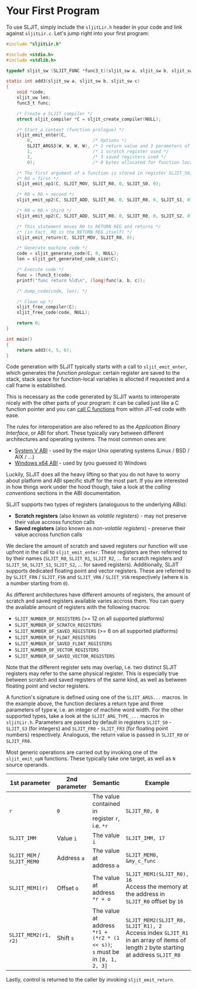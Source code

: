 # Your First Program

To use SLJIT, simply include the `sljitLir.h` header in your code and link against `sljitLir.c`.
Let's jump right into your first program:

```c
#include "sljitLir.h"

#include <stdio.h>
#include <stdlib.h>

typedef sljit_sw (SLJIT_FUNC *func3_t)(sljit_sw a, sljit_sw b, sljit_sw c);

static int add3(sljit_sw a, sljit_sw b, sljit_sw c)
{
    void *code;
    sljit_uw len;
    func3_t func;

    /* Create a SLJIT compiler */
    struct sljit_compiler *C = sljit_create_compiler(NULL);

    /* Start a context (function prologue) */
    sljit_emit_enter(C,
        0,                       /* Options */
        SLJIT_ARGS3(W, W, W, W), /* 1 return value and 3 parameters of type sljit_sw */
        1,                       /* 1 scratch register used */
        3,                       /* 3 saved registers used */
        0);                      /* 0 bytes allocated for function local variables */

    /* The first argument of a function is stored in register SLJIT_S0, the 2nd in SLJIT_S1, etc. */
    /* R0 = first */
    sljit_emit_op1(C, SLJIT_MOV, SLJIT_R0, 0, SLJIT_S0, 0);

    /* R0 = R0 + second */
    sljit_emit_op2(C, SLJIT_ADD, SLJIT_R0, 0, SLJIT_R0, 0, SLJIT_S1, 0);

    /* R0 = R0 + third */
    sljit_emit_op2(C, SLJIT_ADD, SLJIT_R0, 0, SLJIT_R0, 0, SLJIT_S2, 0);

    /* This statement moves R0 to RETURN REG and returns */
    /* (in fact, R0 is the RETURN REG itself) */
    sljit_emit_return(C, SLJIT_MOV, SLJIT_R0, 0);

    /* Generate machine code */
    code = sljit_generate_code(C, 0, NULL);
    len = sljit_get_generated_code_size(C);

    /* Execute code */
    func = (func3_t)code;
    printf("func return %ld\n", (long)func(a, b, c));

    /* dump_code(code, len); */

    /* Clean up */
    sljit_free_compiler(C);
    sljit_free_code(code, NULL);

    return 0;
}

int main()
{
    return add3(4, 5, 6);
}
```

Code generation with SLJIT typically starts with a call to `sljit_emit_enter`, which generates the *function prologue*: certain register are saved to the stack, stack space for function-local variables is allocted if requested and a call frame is established.

This is necessary as the code generated by SLJIT wants to interoperate nicely with the other parts of your program: it can be called just like a C function pointer and you can [call C functions](04-calling-external-functions.md) from within JIT-ed code with ease.

The rules for interoperation are also refered to as the *Application Binary Interface*, or ABI for short. These typically vary between different architectures and operating systems. The most common ones are:
- [System V ABI](https://wiki.osdev.org/System_V_ABI) - used by the major Unix operating systems (Linux / BSD / AIX / ...)
- [Windows x64 ABI](https://learn.microsoft.com/en-us/cpp/build/x64-software-conventions?view=msvc-170) - used by (you guessed it) Windows

Luckily, SLJIT does all the heavy lifting so that you do not have to worry about platform and ABI specific stuff for the most part. If you are interested in how things work under the hood though, take a look at the *calling conventions* sections in the ABI documentation.

SLJIT supports two types of registers (analoguous to the underlying ABIs):
- **Scratch registers** (also known as *volatile registers*) - may not preserve their value accross function calls
- **Saved registers** (also known as *non-volatile registers*) - preserve their value accross function calls

We declare the amount of scratch and saved registers our function will use upfront in the call to `sljit_emit_enter`. These registers are then referred to by their names (`SLJIT_R0`, `SLJIT_R1`, `SLJIT_R2`, ... for scratch registers and `SLJIT_S0`, `SLJIT_S1`, `SLJIT_S2`, ... for saved registers).
Additionally, SLJIT supports dedicated floating point and vector registers. These are referred to by `SLJIT_FRN` / `SLJIT_FSN` and `SLJIT_VRN` / `SLJIT_VSN` respectively (where `N` is a number starting from `0`).

As different architectures have different amounts of registers, the amount of scratch and saved registers available varies accross them. You can query the available amount of registers with the following macros:
- `SLJIT_NUMBER_OF_REGISTERS` (>= 12 on all supported platforms)
- `SLJIT_NUMBER_OF_SCRATCH_REGISTERS`
- `SLJIT_NUMBER_OF_SAVED_REGISTERS` (>= 6 on all supported platforms)
- `SLJIT_NUMBER_OF_FLOAT_REGISTERS`
- `SLJIT_NUMBER_OF_SAVED_FLOAT_REGISTERS`
- `SLJIT_NUMBER_OF_VECTOR_REGISTERS`
- `SLJIT_NUMBER_OF_SAVED_VECTOR_REGISTERS`

Note that the different register sets may overlap, i.e. two distinct SLJIT registers may refer to the same physical register. This is especially true between scratch and saved registers of the same kind, as well as between floating point and vector registers.

A function's signature is defined using one of the `SLJIT_ARGS...` macros. In the example above, the function declares a return type and three parameters of type `W`, i.e. an integer of machine word width. For the other supported types, take a look at the `SLJIT_ARG_TYPE_...` macros in `sljitLir.h`. Parameters are passed by default in registers `SLJIT_S0` - `SLJIT_S3` (for integers) and `SLJIT_FR0` - `SLJIT_FR3` (for floating point numbers) respectively. Analoguos, the return value is passed in `SLJIT_R0` or `SLJIT_FR0`.

Most generic operations are carried out by invoking one of the `sljit_emit_opN` functions. These typically take one target, as well as `N` source operands.

| 1st parameter | 2nd parameter | Semantic | Example |
| --- | --- | --- | --- |
| `r` | `0` | The value contained in register `r`, i.e. `*r` | `SLJIT_R0, 0` |
| `SLJIT_IMM` | Value `i` | The value `i` | `SLJIT_IMM, 17` |
| `SLJIT_MEM` / `SLJIT_MEM0` | Address `a` | The value at address `a` | `SLJIT_MEM0, &my_c_func` |
| `SLJIT_MEM1(r)` | Offset `o` | The value at address `*r + o` | `SLJIT_MEM1(SLJIT_R0), 16`<br />Access the memory at the address in `SLJIT_R0` offset by `16` |
| `SLJIT_MEM2(r1, r2)` | Shift `s` | The value at address `*r1 + (*r2 * (1 << s))`;<br />`s` must be in `[0, 1, 2, 3]` | `SLJIT_MEM2(SLJIT_R0, SLJIT_R1), 2`<br />Access index `SLJIT_R1` in an array of items of length `2` byte starting at address `SLJIT_R0` |

Lastly, control is returned to the caller by invoking `sljit_emit_return`.
